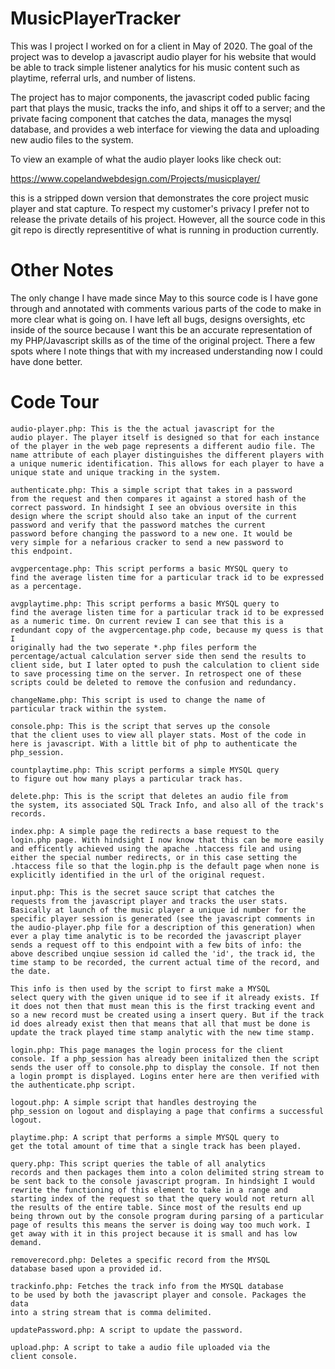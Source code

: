 # MusicPlayerTracker
This was I project I worked on for a client in May of 2020. The goal of the project was to develop a javascript audio player for his website that would be able to track simple listener analytics for his music content such as playtime, referral urls, and number of listens.

The project has to major components, the javascript coded public facing part that plays the music, tracks the info, and ships it off to a server; and the private facing component that catches the data, manages the mysql database, and provides a web interface for viewing the data and uploading new audio files to the system.

To view an example of what the audio player looks like check out:

https://www.copelandwebdesign.com/Projects/musicplayer/

this is a stripped down version that demonstrates the core project music player and stat capture. To respect my customer's privacy I prefer not to release the private details of his project. However, all the source code in this git repo is directly representitive of what is running in production currently.

# Other Notes
The only change I have made since May to this source code is I have gone through and annotated with comments various parts of the code to make in more clear what is going on. I have left all bugs, designs oversights, etc inside of the source because I want this be an accurate representation of my PHP/Javascript skills as of the time of the original project. There a few spots where I note things that with my increased understanding now I could have done better.

# Code Tour

	audio-player.php: This is the the actual javascript for the
	audio player. The player itself is designed so that for each instance
	of the player in the web page represents a different audio file. The
	name attribute of each player distinguishes the different players with
	a unique numeric identification. This allows for each player to have a
	unique state and unique tracking in the system.

	authenticate.php: This a simple script that takes in a password
	from the request and then compares it against a stored hash of the
	correct password. In hindsight I see an obvious oversite in this
	design where the script should also take an input of the current
	password and verify that the password matches the current
	password before changing the password to a new one. It would be
	very simple for a nefarious cracker to send a new password to
	this endpoint.

	avgpercentage.php: This script performs a basic MYSQL query to
	find the average listen time for a particular track id to be expressed
	as a percentage.

	avgplaytime.php: This script performs a basic MYSQL query to
	find the average listen time for a particular track id to be expressed
	as a numeric time. On current review I can see that this is a
	redundant copy of the avgpercentage.php code, because my quess is that I
	originally had the two seperate *.php files perform the
	percentage/actual calculation server side then send the results to
	client side, but I later opted to push the calculation to client side
	to save processing time on the server. In retrospect one of these
	scripts could be deleted to remove the confusion and redundancy.
	
	changeName.php: This script is used to change the name of
	particular track within the system.

	console.php: This is the script that serves up the console
	that the client uses to view all player stats. Most of the code in
	here is javascript. With a little bit of php to authenticate the
	php_session.

	countplaytime.php: This script performs a simple MYSQL query
	to figure out how many plays a particular track has.

	delete.php: This is the script that deletes an audio file from
	the system, its associated SQL Track Info, and also all of the track's
	records.

	index.php: A simple page the redirects a base request to the
	login.php page. With hindsight I now know that this can be more easily
	and efficently achieved using the apache .htaccess file and using
	either the special number redirects, or in this case setting the
	.htaccess file so that the login.php is the default page when none is
	explicitly identified in the url of the original request.

	input.php: This is the secret sauce script that catches the
	requests from the javascript player and tracks the user stats.
	Basically at launch of the music player a unique id number for the
	specific player session is generated (see the javascript comments in
	the audio-player.php file for a description of this generation) when
	ever a play time analytic is to be recorded the javascript player
	sends a request off to this endpoint with a few bits of info: the
	above described unqiue session id called the 'id', the track id, the
	time stamp to be recorded, the current actual time of the record, and
	the date.
	
	This info is then used by the script to first make a MYSQL
	select query with the given unique id to see if it already exists. If
	it does not then that must mean this is the first tracking event and
	so a new record must be created using a insert query. But if the track
	id does already exist then that means that all that must be done is
	update the track played time stamp analytic with the new time stamp.

	login.php: This page manages the login process for the client
	console. If a php_session has already been initalized then the script
	sends the user off to console.php to display the console. If not then
	a login prompt is displayed. Logins enter here are then verified with
	the authenticate.php script.

	logout.php: A simple script that handles destroying the
	php_session on logout and displaying a page that confirms a successful logout.
	
	playtime.php: A script that performs a simple MYSQL query to
	get the total amount of time that a single track has been played.

	query.php: This script queries the table of all analytics
	records and then packages them into a colon delimited string stream to
	be sent back to the console javascript program. In hindsight I would
	rewrite the functioning of this element to take in a range and
	starting index of the request so that the query would not return all
	the results of the entire table. Since most of the results end up
	being thrown out by the console program during parsing of a particular
	page of results this means the server is doing way too much work. I
	get away with it in this project because it is small and has low demand.

	removerecord.php: Deletes a specific record from the MYSQL
	database based upon a provided id.

	trackinfo.php: Fetches the track info from the MYSQL database
	to be used by both the javascript player and console. Packages the data
	into a string stream that is comma delimited.

	updatePassword.php: A script to update the password.

	upload.php: A script to take a audio file uploaded via the
	client console.
